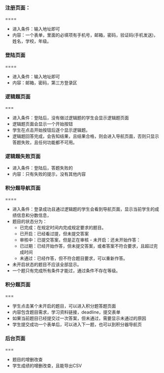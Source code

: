 ### 注册页面：

====

-	进入条件：输入地址即可
-	内容：一个表单，里面的必填项有手机号，邮箱，密码，验证码(手机发送)，姓名，学校，年级。

### 登陆页面

====

-	进入条件：输入地址即可
-	内容：邮箱，密码，第三方登录区

### 逻辑题页面

===

-	进入条件：登陆后，没有做过逻辑题的学生会显示逻辑题页面
-	逻辑题页面会显示一个开始按钮
-	学生在点击开始按钮后逐个显示逻辑题。
-	逻辑题回答完成，会告知结果，且结果合格，则会进入导航页面，否则只显示答题失败，且任何功能都不可用。

### 逻辑题失败页面

-	进入条件：登陆后，答题失败的
-	内容：只有失败的提示，没有其他内容

### 积分题导航页面

====

-	进入条件：登录成功且通过逻辑题的学生会看到导航页面，显示当前学生的成绩信息和分数信息，
-	题目的状态分为：
	-	已完成：在规定时间内完成规定要求的题目。
	-	已开启：已经看过提，但未提交答案
	-	审核中：已提交答案，但是正在审核 - 未开启：还未开始作答：
	-	已过期：已经开始作答，但未提交答案，或者答案不符合要求，且超过完成时间
	-	未通过：已经作答，但不符合题目要求，可以重新作答。
-	未开启状态的题目不应该全部显示。
-	一个题只有完成所有条件才能过，通过条件不存在等级。

### 积分题页面

===

-	学生点击某个未开启的题目，可以进入积分题答题页面
-	内容包含题目需求，学习资料链接，deadline，提交表单
-	如果当前题目已经提交过一次答案，但未通过，需要显示未通过的原因
-	学生提交成功一个表单后，可以进入下一题，也可以到积分器导航页

### 后台页面

===

-	题目的增删改查
-	学生成绩的增删改查，且能导出CSV

